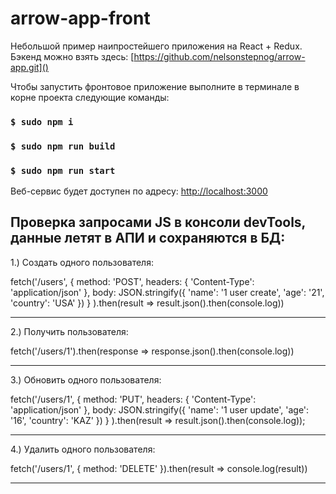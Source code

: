 # arrow-app-front

Небольшой пример наипростейшего приложения на React + Redux. Бэкенд можно взять здесь:
[https://github.com/nelsonstepnog/arrow-app.git]()

Чтобы запустить фронтовое приложение выполните в терминале в корне проекта следующие команды:

### `$ sudo npm i`
### `$ sudo npm run build`
### `$ sudo npm run start`

Веб-сервис будет доступен по адресу:
[http://localhost:3000](http://localhost:3000)


Проверка запросами JS в консоли devTools, данные летят в АПИ и сохраняются в БД:
-----------------------------------------------------------------------
1.) Создать одного пользователя:

fetch('/users', 
  { 
    method: 'POST', 
    headers: { 'Content-Type': 'application/json' },
    body: JSON.stringify({ 'name': '1 user create', 'age': '21', 'country': 'USA' })
  }
).then(result => result.json().then(console.log))

-----------------------------------------------------------------------
2.) Получить пользователя:

fetch('/users/1').then(response => response.json().then(console.log))

-----------------------------------------------------------------------
3.) Обновить одного пользователя:

fetch('/users/1', 
  { 
    method: 'PUT', 
    headers: { 'Content-Type': 'application/json' }, 
    body: JSON.stringify({ 'name': '1 user update', 'age': '16', 'country': 'KAZ' })
  }
).then(result => result.json().then(console.log));

-----------------------------------------------------------------------
4.) Удалить одного пользователя:

fetch('/users/1', { method: 'DELETE' }).then(result => console.log(result))

-----------------------------------------------------------------------